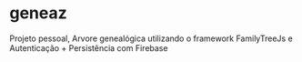 # geneaz
Projeto pessoal, Arvore genealógica utilizando o framework FamilyTreeJs e Autenticação + Persistência com Firebase
